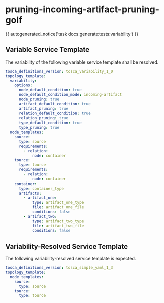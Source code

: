 # pruning-incoming-artifact-pruning-golf

{{ autogenerated_notice('task docs:generate:tests:variability') }}


## Variable Service Template

The variability of the following variable service template shall be resolved.

```yaml linenums="1"
tosca_definitions_version: tosca_variability_1_0
topology_template:
  variability:
    options:
      node_default_condition: true
      node_default_condition_mode: incoming-artifact
      node_pruning: true
      artifact_default_condition: true
      artifact_pruning: true
      relation_default_condition: true
      relation_pruning: true
      type_default_condition: true
      type_pruning: true
  node_templates:
    source:
      type: source
      requirements:
        - relation:
            node: container
    tource:
      type: tource
      requirements:
        - relation:
            node: container
    container:
      type: container_type
      artifacts:
        - artifact_one:
            type: artifact_one_type
            file: artifact_one_file
            conditions: false
        - artifact_two:
            type: artifact_two_type
            file: artifact_two_file
            conditions: false
```




## Variability-Resolved Service Template

The following variability-resolved service template is expected.

```yaml linenums="1"
tosca_definitions_version: tosca_simple_yaml_1_3
topology_template:
  node_templates:
    source:
      type: source
    tource:
      type: tource
```

